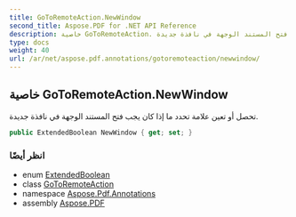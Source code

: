 ```yaml
---
title: GoToRemoteAction.NewWindow
second_title: Aspose.PDF for .NET API Reference
description: خاصية GoToRemoteAction. تحصل أو تعين علامة تحدد ما إذا كان يجب فتح المستند الوجهة في نافذة جديدة
type: docs
weight: 40
url: /ar/net/aspose.pdf.annotations/gotoremoteaction/newwindow/
---
```

## خاصية GoToRemoteAction.NewWindow

تحصل أو تعين علامة تحدد ما إذا كان يجب فتح المستند الوجهة في نافذة جديدة.

```csharp
public ExtendedBoolean NewWindow { get; set; }
```

### انظر أيضًا

* enum [ExtendedBoolean](../../../aspose.pdf/extendedboolean/)
* class [GoToRemoteAction](../)
* namespace [Aspose.Pdf.Annotations](../../../aspose.pdf.annotations/)
* assembly [Aspose.PDF](../../../)
